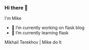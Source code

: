 ### Hi there 👋

I'm Mike 

- 🔭 I’m currently working on flask blog
- 🌱 I’m currently learning flask

Mikhail Terekhov | Mike do It

<!--
**MikesoWeb/MikesoWeb** is a ✨ _special_ ✨ repository because its `README.md` (this file) appears on your GitHub profile.

Here are some ideas to get you started:

- 🔭 I’m currently working on flask blog
- 🌱 I’m currently learning flask
- 👯 I’m looking to collaborate on ...
- 🤔 I’m looking for help with ...
- 💬 Ask me about ...
- 📫 How to reach me: ...
- 😄 Pronouns: ...
- ⚡ Fun fact: ...
-->
